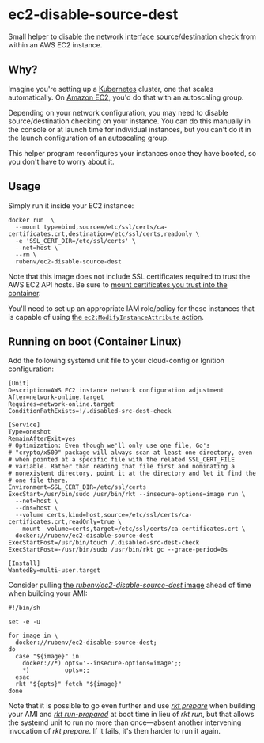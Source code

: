 # ec2-disable-source-dest

Small helper to [disable the network interface source/destination
check](https://docs.aws.amazon.com/AWSEC2/latest/UserGuide/using-eni.html#change_source_dest_check)
from within an AWS EC2 instance.

## Why?

Imagine you're setting up a [Kubernetes](http://kubernetes.io/)
cluster, one that scales automatically. On [Amazon
EC2](https://aws.amazon.com/ec2/), you'd do that with an autoscaling
group.

Depending on your network configuration, you may need to disable
source/destination checking on your instance. You can do this manually
in the console or at launch time for individual instances, but you
can't do it in the launch configuration of an autoscaling group.

This helper program reconfigures your instances once they have booted,
so you don't have to worry about it.

## Usage

Simply run it inside your EC2 instance:

```shell
docker run  \
  --mount type=bind,source=/etc/ssl/certs/ca-certificates.crt,destination=/etc/ssl/certs,readonly \
  -e 'SSL_CERT_DIR=/etc/ssl/certs' \
  --net=host \
  --rm \
  rubenv/ec2-disable-source-dest
```
Note that this image does not include SSL certificates required to
trust the AWS EC2 API hosts. Be sure to [mount certificates you trust into the container](https://docs.docker.com/storage/bind-mounts/#use-a-read-only-bind-mount).

You'll need to set up an appropriate IAM role/policy for these
instances that is capable of using [the `ec2:ModifyInstanceAttribute`
action](https://docs.aws.amazon.com/AWSEC2/latest/APIReference/API_ModifyInstanceAttribute.html).

## Running on boot (Container Linux)

Add the following systemd unit file to your cloud-config or Ignition
configuration:
```
[Unit]
Description=AWS EC2 instance network configuration adjustment
After=network-online.target
Requires=network-online.target
ConditionPathExists=!/.disabled-src-dest-check

[Service]
Type=oneshot
RemainAfterExit=yes
# Optimization: Even though we'll only use one file, Go's
# "crypto/x509" package will always scan at least one directory, even
# when pointed at a specific file with the related SSL_CERT_FILE
# variable. Rather than reading that file first and nominating a
# nonexistent directory, point it at the directory and let it find the
# one file there.
Environment=SSL_CERT_DIR=/etc/ssl/certs
ExecStart=/usr/bin/sudo /usr/bin/rkt --insecure-options=image run \
  --net=host \
  --dns=host \
  --volume certs,kind=host,source=/etc/ssl/certs/ca-certificates.crt,readOnly=true \
  --mount  volume=certs,target=/etc/ssl/certs/ca-certificates.crt \
  docker://rubenv/ec2-disable-source-dest
ExecStartPost=/usr/bin/touch /.disabled-src-dest-check
ExecStartPost=-/usr/bin/sudo /usr/bin/rkt gc --grace-period=0s

[Install]
WantedBy=multi-user.target
```
Consider pulling [the _rubenv/ec2-disable-source-dest_ image](https://hub.docker.com/r/rubenv/ec2-disable-source-dest/) ahead of
time when building your AMI:
```shell
#!/bin/sh

set -e -u

for image in \
  docker://rubenv/ec2-disable-source-dest;
do
  case "${image}" in
    docker://*) opts='--insecure-options=image';;
    *)          opts=;;
  esac
  rkt "${opts}" fetch "${image}"
done
```
Note that it is possible to go even further and use [_rkt prepare_](https://coreos.com/rkt/docs/latest/subcommands/prepare.html) when
building your AMI and [_rkt
run-prepared_](https://coreos.com/rkt/docs/latest/subcommands/run-prepared.html)
at boot time in lieu of _rkt run_, but that allows the systemd unit to
run no more than once&mdash;absent another intervening invocation of
_rkt prepare_. If it fails, it's then harder to run it again.
